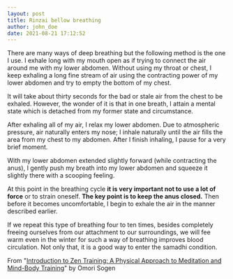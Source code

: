 ```yaml
---
layout: post
title: Rinzai bellow breathing
author: john_doe
date: 2021-08-21 17:12:52
---
```

There are many ways of deep breathing but the following method is the one I use. I exhale long with my mouth open as if trying to connect the air around me with my lower abdomen. Without using my throat or chest, I keep exhaling a long fine stream of air using the contracting power of my lower abdomen and try to empty the bottom of my chest. 

It will take about thirty seconds for the bad or stale air from the chest to be exhaled. However, the wonder of it is that in one breath, I attain a mental state which is detached from my former state and circumstance.

After exhaling all of my air, I relax my lower abdomen. Due to atmospheric pressure, air naturally enters my nose; I inhale naturally until the air fills the area from my chest to my abdomen. After I finish inhaling, I pause for a very brief moment. 

With my lower abdomen extended slightly forward (while contracting the anus), I gently push my breath into my lower abdomen and squeeze it slightly there with a scooping feeling. 

At this point in the breathing cycle **it is very important not to use a lot of force** or to strain oneself. **The key point is to keep the anus closed.** Then before it becomes uncomfortable, I begin to exhale the air in the manner described earlier.

If we repeat this type of breathing four to ten times, besides completely freeing ourselves from our attachment to our surroundings, we will fee warm even in the winter for such a way of breathing improves blood circulation. Not only that, it is a good way to enter the samadhi condition.

From "[Introduction to Zen Training: A Physical Approach to Meditation and Mind-Body Training](https://amzn.to/3kbEYxv)" by Omori Sogen